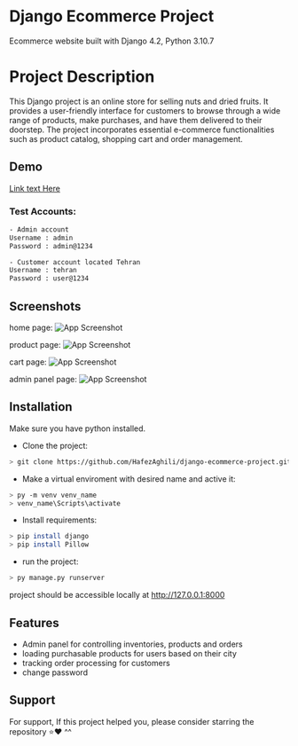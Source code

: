 
# Django Ecommerce Project

Ecommerce website built with Django 4.2, Python 3.10.7

# Project Description

This Django project is an online store for selling nuts and dried fruits. It provides a user-friendly interface for customers to browse through a wide range of products, make purchases, and have them delivered to their doorstep. The project incorporates essential e-commerce functionalities such as product catalog, shopping cart and order management.






## Demo

[Link text Here](http://hafezaghilinuts.pythonanywhere.com/)

### Test Accounts:
```bash
- Admin account
Username : admin
Password : admin@1234

- Customer account located Tehran
Username : tehran
Password : user@1234
```  
## Screenshots
home page:
![App Screenshot](https://www.linkpicture.com/q/1_48.png)


product page:
![App Screenshot](https://www.linkpicture.com/q/4_769.png)

cart page:
![App Screenshot](https://www.linkpicture.com/q/5_588.png)

admin panel page:
![App Screenshot](https://www.linkpicture.com/q/6_79.png)



## Installation

Make sure you have python installed.

- Clone the project:
```bash
> git clone https://github.com/HafezAghili/django-ecommerce-project.git
```

- Make a virtual enviroment with desired name and active it:
```bash
> py -m venv venv_name
> venv_name\Scripts\activate
```   

- Install requirements:
```bash
> pip install django
> pip install Pillow
``` 

- run the project:
```bash
> py manage.py runserver
``` 

project should be accessible locally at http://127.0.0.1:8000

## Features

- Admin panel for controlling inventories, products and orders
- loading purchasable products for users based on their city
- tracking order processing for customers
- change password

## Support

For support, If this project helped you, please consider starring the repository ⭐❤️ ^^